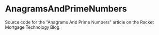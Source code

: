 # AnagramsAndPrimeNumbers

Source code for the "Anagrams And Prime Numbers" article on the Rocket Mortgage Technology Blog.